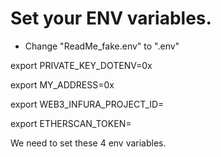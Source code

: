 # Set your ENV variables.

-  Change "ReadMe_fake.env" to ".env"

export PRIVATE_KEY_DOTENV=0x

export MY_ADDRESS=0x

export WEB3_INFURA_PROJECT_ID=

export ETHERSCAN_TOKEN=

We need to set these 4 env variables.
